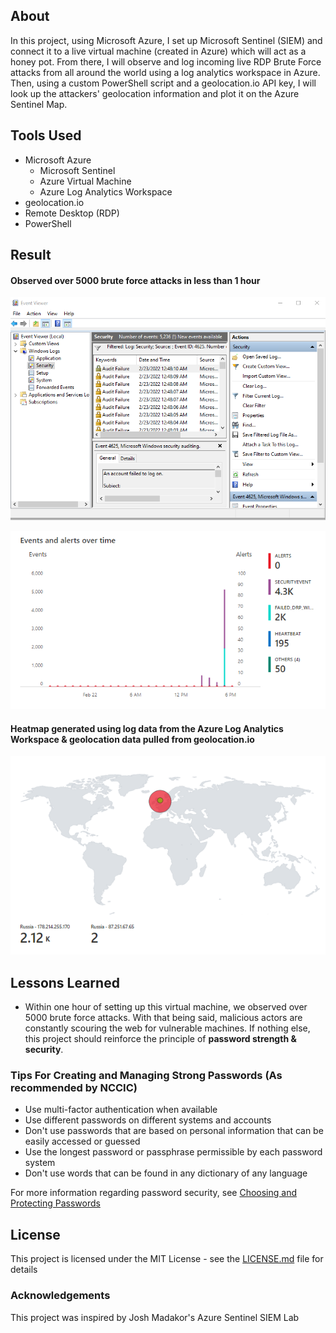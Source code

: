 ## About
In this project, using Microsoft Azure, I set up Microsoft Sentinel (SIEM) and connect it to a live virtual machine (created in Azure) which will act as a honey pot. From there, I will observe and log incoming live RDP Brute Force attacks from all around the world using a log analytics workspace in Azure. Then, using a custom PowerShell script and a geolocation.io API key, I will look up the attackers' geolocation information and plot it on the Azure Sentinel Map.

## Tools Used 
- Microsoft Azure
  - Microsoft Sentinel
  - Azure Virtual Machine
  - Azure Log Analytics Workspace
- geolocation.io
- Remote Desktop (RDP) 
- PowerShell

## Result

#### Observed over 5000 brute force attacks in less than 1 hour
![Event Viewer](16.png)

![Chart](14.png)

#### Heatmap generated using log data from the Azure Log Analytics Workspace & geolocation data pulled from geolocation.io
![Map](15.png)

## Lessons Learned
- Within one hour of setting up this virtual machine, we observed over 5000 brute force attacks. With that being said, malicious actors are constantly scouring the web for vulnerable machines. If nothing else, this project should reinforce the principle of **password strength & security**.

### Tips For Creating and Managing Strong Passwords (As recommended by NCCIC)
- Use multi-factor authentication when available
- Use different passwords on different systems and accounts
- Don't use passwords that are based on personal information that can be easily accessed or guessed
- Use the longest password or passphrase permissible by each password system
- Don't use words that can be found in any dictionary of any language

For more information regarding password security, see [Choosing and Protecting Passwords](https://www.cisa.gov/uscert/ncas/tips/ST04-002)

## License
This project is licensed under the MIT License - see the [LICENSE.md](https://github.com/DaveRoppo/Cyber-Security/blob/main/LICENSE) file for details

### Acknowledgements
This project was inspired by Josh Madakor's Azure Sentinel SIEM Lab 

